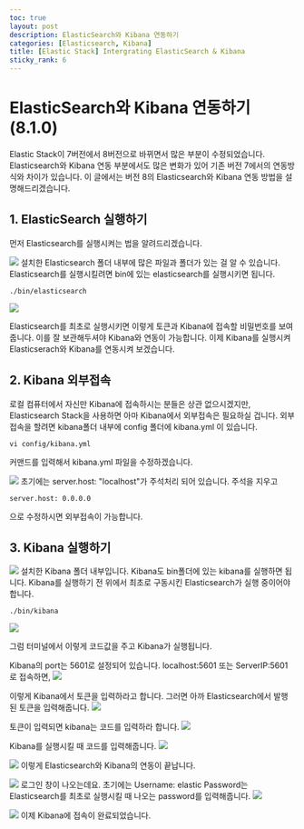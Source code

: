 ```yaml
---
toc: true
layout: post
description: ElasticSearch와 Kibana 연동하기
categories: [Elasticsearch, Kibana]
title: [Elastic Stack] Intergrating ElasticSearch & Kibana
sticky_rank: 6
---
```


# ElasticSearch와 Kibana 연동하기(8.1.0)

Elastic Stack이 7버전에서 8버전으로 바뀌면서 많은 부분이 수정되었습니다.
Elasticsearch와 Kibana 연동 부분에서도 많은 변화가 있어 기존 버전 7에서의 연동방식와 차이가 있습니다.
이 글에서는 버전 8의 Elasticsearch와 Kibana 연동 방법을 설명해드리겠습니다.

## 1. ElasticSearch 실행하기

먼저 Elasticsearch를 실행시켜는 법을 알려드리겠습니다.

![]({{site.baseurl}}/images/2022-05-11-intergrating-elasticsearch-and-kibana/inter1.PNG)
설치한 Elasticsearch 폴더 내부에 많은 파일과 폴더가 있는 걸 알 수 있습니다.
Elasticsearch를 실행시킬려면 bin에 있는 elasticsearch를 실행시키면 됩니다.

```shell
./bin/elasticsearch
```

![]({{site.baseurl}}/images/2022-05-11-intergrating-elasticsearch-and-kibana/inter2.PNG)

Elasticsearch를 최초로 실행시키면 이렇게 토큰과 Kibana에 접속할 비밀번호를 보여줍니다. 이를 잘 보관해두셔야 Kibana와 연동이 가능합니다.
이제 Kibana를 실행시켜 Elasticserach와 Kibana를 연동시켜 보겠습니다.

## 2. Kibana 외부접속

로컬 컴퓨터에서 자신만 Kibana에 접속하시는 분들은 상관 없으시겠지만, Elasticsearch Stack을 사용하면 아마 Kibana에서 외부접속은 필요하실 겁니다.
외부접속을 할려면 kibana폴더 내부에 config 폴더에 kibana.yml 이 있습니다.

```shell
vi config/kibana.yml
```

커맨드를 입력해서 kibana.yml 파일을 수정하겠습니다.

![]({{site.baseurl}}/images/2022-05-11-intergrating-elasticsearch-and-kibana/inter4.PNG)
초기에는 server.host: "localhost"가 주석처리 되어 있습니다. 주석을 지우고

```shell
server.host: 0.0.0.0
```

으로 수정하시면 외부접속이 가능합니다.

## 3. Kibana 실행하기

![]({{site.baseurl}}/images/2022-05-11-intergrating-elasticsearch-and-kibana/inter3.PNG)
설치한 Kibana 폴더 내부입니다. Kibana도 bin폴더에 있는 kibana를 실행하면 됩니다.
Kibana를 실행하기 전 위에서 최초로 구동시킨 Elasticsearch가 실행 중이어야 합니다.

```shell
./bin/kibana
```

![]({{site.baseurl}}/images/2022-05-11-intergrating-elasticsearch-and-kibana/inter5.PNG)

그럼 터미널에서 이렇게 코드값을 주고 Kibana가 실행됩니다.

Kibana의 port는 5601로 설정되어 있습니다.
localhost:5601 또는 ServerIP:5601 로 접속하면,
![]({{site.baseurl}}/images/2022-05-11-intergrating-elasticsearch-and-kibana/inter6.PNG)

이렇게 Kibana에서 토큰을 입력하라고 합니다.
그러면 아까 Elasticsearch에서 발행된 토큰을 입력해줍니다.
![]({{site.baseurl}}/images/2022-05-11-intergrating-elasticsearch-and-kibana/inter7.PNG)

토큰이 입력되면 kibana는 코드를 입력하라 합니다.
![]({{site.baseurl}}/images/2022-05-11-intergrating-elasticsearch-and-kibana/inter8.PNG)

Kibana를 실행시킬 때 코드를 입력해줍니다.
![]({{site.baseurl}}/images/2022-05-11-intergrating-elasticsearch-and-kibana/inter13.PNG)

![]({{site.baseurl}}/images/2022-05-11-intergrating-elasticsearch-and-kibana/inter9.PNG)
이렇게 Elasticsearch와 Kibana의 연동이 끝납니다.

![]({{site.baseurl}}/images/2022-05-11-intergrating-elasticsearch-and-kibana/inter10.PNG)
로그인 창이 나오는데요. 초기에는
Username: elastic
Password는 Elasticsearch를 최초로 실행시킬 때 나오는 password를 입력해줍니다.
![]({{site.baseurl}}/images/2022-05-11-intergrating-elasticsearch-and-kibana/inter11.PNG)

![]({{site.baseurl}}/images/2022-05-11-intergrating-elasticsearch-and-kibana/inter12.PNG)
이제 Kibana에 접속이 완료되었습니다.

